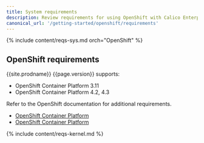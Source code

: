```yaml
---
title: System requirements
description: Review requirements for using OpenShift with Calico Enterprise.
canonical_url: '/getting-started/openshift/requirements'
---
```


{% include content/reqs-sys.md orch="OpenShift" %}

## OpenShift requirements

{{site.prodname}} {{page.version}} supports:

- OpenShift Container Platform 3.11
- OpenShift Container Platform 4.2, 4.3

Refer to the OpenShift documentation for additional requirements.

- [OpenShift Container Platform](https://docs.openshift.com/container-platform/3.11/install/prerequisites.html)
- [OpenShift Container Platform](https://docs.openshift.com/container-platform/4.2/welcome/index.html)

{% include content/reqs-kernel.md %}
